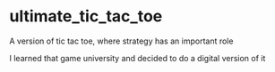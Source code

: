 # ultimate_tic_tac_toe
A version of tic tac toe, where strategy has an important role

I learned that game university and decided to do a digital version of it
